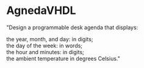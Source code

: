 # AgnedaVHDL
"Design a programmable desk agenda that displays:

the year, month, and day: in digits;<br/>
the day of the week: in words;<br/>
the hour and minutes: in digits;<br/>
the ambient temperature in degrees Celsius."
